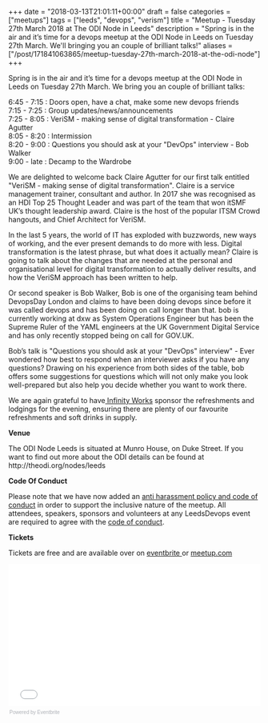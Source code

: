+++
date = "2018-03-13T21:01:11+00:00"
draft = false
categories = ["meetups"]
tags = ["leeds", "devops", "verism"]
title = "Meetup - Tuesday 27th March 2018 at The ODI Node in Leeds"
description = "Spring is in the air and it’s time for a devops meetup at the ODI Node in Leeds on Tuesday 27th March. We'll bringing you an couple of brilliant talks!"
aliases = ["/post/171841063865/meetup-tuesday-27th-march-2018-at-the-odi-node"]
+++
<p><p>Spring is in the air and it’s time for a devops meetup at the ODI Node in Leeds on Tuesday 27th March. We bring you an couple of brilliant talks:</p><p>6:45 - 7:15 : Doors open, have a chat, make some new devops friends<br>7:15 - 7:25 : Group updates/news/announcements<br>7:25 - 8:05 : VeriSM - making sense of digital transformation - Claire Agutter<br>8:05 - 8:20 : Intermission<br>8:20 - 9:00 : Questions you should ask at your "DevOps" interview - Bob Walker<br>9:00 - late : Decamp to the Wardrobe</p><!-- more --><p>We are delighted to welcome back Claire Agutter for our first talk entitled "VeriSM - making sense of digital transformation". Claire is a service management trainer, consultant and author. In 2017 she was recognised as an HDI Top 25 Thought Leader and was part of the team that won itSMF UK’s thought leadership award. Claire is the host of the popular ITSM Crowd hangouts, and Chief Architect for VeriSM.</p><p>In the last 5 years, the world of IT has exploded with buzzwords, new ways of working, and the ever present demands to do more with less. Digital transformation is the latest phrase, but what does it actually mean? Claire is going to talk about the changes that are needed at the personal and organisational level for digital transformation to actually deliver results, and how the VeriSM approach has been written to help.</p><p>Or second speaker is Bob Walker, Bob is one of the organising team behind DevopsDay London and claims to have been doing devops since before it was called devops and has been doing on call longer than that. bob is currently working at dxw as System Operations Engineer but has been the Supreme Ruler of the YAML engineers at the UK Government Digital Service and has only recently stopped being on call for GOV.UK.</p><p>Bob’s talk is "Questions you should ask at your "DevOps" interview" - Ever wondered how best to respond when an interviewer asks if you have any questions? Drawing on his experience from both sides of the table, bob offers some suggestions for questions which will not only make you look well-prepared but also help you decide whether you want to work there.</p><p>We are again grateful to have<a href="https://www.infinityworks.com/"> Infinity Works</a> sponsor the refreshments and lodgings for the evening, ensuring there are plenty of our favourite refreshments and soft drinks in supply.</p><p><b>Venue</b></p><p>The ODI Node Leeds is situated at Munro House, on Duke Street. If you want to find out more about the ODI details can be found at http://theodi.org/nodes/leeds</p><p><b>Code Of Conduct</b></p><p>Please note that we have now added an <a href="http://www.leedsdevops.org.uk/post/165145559625/code-of-conduct">anti harassment policy and code of conduct</a> in order to support the inclusive nature of the meetup. All attendees, speakers, sponsors and volunteers at any LeedsDevops event are required to agree with the <a href="http://www.leedsdevops.org.uk/post/165145559625/code-of-conduct">code of conduct</a>.</p><p><b>Tickets</b></p><p>Tickets are free and are available over on <a href="https://leedsdevops-march-2018.eventbrite.co.uk">eventbrite </a>or <a href="https://www.meetup.com/LeedsDevops/events/248709742/">meetup.com</a></p>
<p></p><div style="width:100%; text-align:left;"><iframe src="//eventbrite.co.uk/tickets-external?eid=44162420990&amp;ref=etckt" frameborder="0" height="284" width="100%" marginheight="5" marginwidth="5" scrolling="auto"></iframe><div style="font-family:Helvetica, Arial; font-size:10px; padding:5px 0 5px; margin:2px; width:100%; text-align:left;"><a class="powered-by-eb" style="color: #ADB0B6; text-decoration: none;" target="_blank" href="http://www.eventbrite.co.uk/r/etckt">Powered by Eventbrite</a></div></div></p>